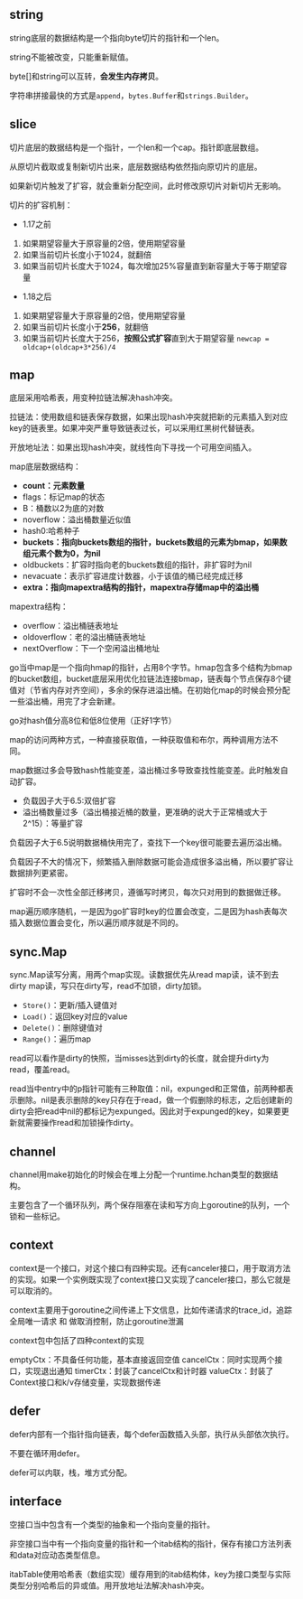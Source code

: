 ## string

string底层的数据结构是一个指向byte切片的指针和一个len。

string不能被改变，只能重新赋值。

byte[]和string可以互转，**会发生内存拷贝**。

字符串拼接最快的方式是`append`，`bytes.Buffer`和`strings.Builder`。

## slice

切片底层的数据结构是一个指针，一个len和一个cap。指针即底层数组。

从原切片截取或复制新切片出来，底层数据结构依然指向原切片的底层。

如果新切片触发了扩容，就会重新分配空间，此时修改原切片对新切片无影响。

切片的扩容机制：
- 1.17之前
1. 如果期望容量大于原容量的2倍，使用期望容量
2. 如果当前切片长度小于1024，就翻倍
3. 如果当前切片长度大于1024，每次增加25%容量直到新容量大于等于期望容量
- 1.18之后
1. 如果期望容量大于原容量的2倍，使用期望容量
2. 如果当前切片长度小于**256**，就翻倍
3. 如果当前切片长度大于256，**按照公式扩容**直到大于期望容量
`newcap = oldcap+(oldcap+3*256)/4`

## map

底层采用哈希表，用变种拉链法解决hash冲突。

拉链法：使用数组和链表保存数据，如果出现hash冲突就把新的元素插入到对应key的链表里。如果冲突严重导致链表过长，可以采用红黑树代替链表。

开放地址法：如果出现hash冲突，就线性向下寻找一个可用空间插入。

map底层数据结构：
- **count：元素数量**
- flags：标记map的状态
- B：桶数以2为底的对数
- noverflow：溢出桶数量近似值
- hash0:哈希种子
- **buckets：指向buckets数组的指针，buckets数组的元素为bmap，如果数组元素个数为0，为nil**
- oldbuckets：扩容时指向老的buckets数组的指针，非扩容时为nil
- nevacuate：表示扩容进度计数器，小于该值的桶已经完成迁移
- **extra：指向mapextra结构的指针，mapextra存储map中的溢出桶**

mapextra结构：
- overflow：溢出桶链表地址
- oldoverflow：老的溢出桶链表地址
- nextOverflow：下一个空闲溢出桶地址

go当中map是一个指向hmap的指针，占用8个字节。hmap包含多个结构为bmap的bucket数组，bucket底层采用优化拉链法连接bmap，链表每个节点保存8个键值对（节省内存对齐空间），多余的保存进溢出桶。在初始化map的时候会预分配一些溢出桶，用完了才会新建。

go对hash值分高8位和低8位使用（正好1字节）

map的访问两种方式，一种直接获取值，一种获取值和布尔，两种调用方法不同。

map数据过多会导致hash性能变差，溢出桶过多导致查找性能变差。此时触发自动扩容。

- 负载因子大于6.5:双倍扩容
- 溢出桶数量过多（溢出桶接近桶的数量，更准确的说大于正常桶或大于2^15）：等量扩容

负载因子大于6.5说明数据桶快用完了，查找下一个key很可能要去遍历溢出桶。

负载因子不大的情况下，频繁插入删除数据可能会造成很多溢出桶，所以要扩容让数据排列更紧密。

扩容时不会一次性全部迁移拷贝，遵循写时拷贝，每次只对用到的数据做迁移。

map遍历顺序随机，一是因为go扩容时key的位置会改变，二是因为hash表每次插入数据位置会变化，所以遍历顺序就是不同的。

## sync.Map

sync.Map读写分离，用两个map实现。读数据优先从read map读，读不到去dirty map读，写只在dirty写，read不加锁，dirty加锁。

- `Store()`：更新/插入键值对
- `Load()`：返回key对应的value
- `Delete()`：删除键值对
- `Range()`：遍历map

read可以看作是dirty的快照，当misses达到dirty的长度，就会提升dirty为read，覆盖read。

read当中entry中的p指针可能有三种取值：nil，expunged和正常值，前两种都表示删除。nil是表示删除的key只存在于read，做一个假删除的标志，之后创建新的dirty会把read中nil的都标记为expunged。因此对于expunged的key，如果要更新就需要操作read和加锁操作dirty。

## channel

channel用make初始化的时候会在堆上分配一个runtime.hchan类型的数据结构。

主要包含了一个循环队列，两个保存阻塞在读和写方向上goroutine的队列，一个锁和一些标记。

## context

context是一个接口，对这个接口有四种实现。还有canceler接口，用于取消方法的实现。如果一个实例既实现了context接口又实现了canceler接口，那么它就是可以取消的。

context主要用于goroutine之间传递上下文信息，比如传递请求的trace_id，追踪全局唯一请求 和 做取消控制，防止goroutine泄漏

context包中包括了四种context的实现

emptyCtx：不具备任何功能，基本直接返回空值
cancelCtx：同时实现两个接口，实现退出通知
timerCtx：封装了cancelCtx和计时器
valueCtx：封装了Context接口和k/v存储变量，实现数据传递

## defer

defer内部有一个指针指向链表，每个defer函数插入头部，执行从头部依次执行。

不要在循环用defer。

defer可以内联，栈，堆方式分配。

## interface

空接口当中包含有一个类型的抽象和一个指向变量的指针。

非空接口当中有一个指向变量的指针和一个itab结构的指针，保存有接口方法列表和data对应动态类型信息。

itabTable使用哈希表（数组实现）缓存用到的itab结构体，key为接口类型与实际类型分别哈希后的异或值。用开放地址法解决hash冲突。